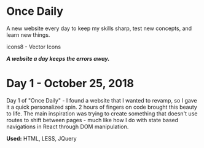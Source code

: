 # Once Daily

A new website every day to keep my skills sharp, test new concepts, and learn new things.

icons8 - Vector Icons

**_A website a day keeps the errors away._**

# Day 1 - October 25, 2018

Day 1 of "Once Daily" - I found a website that I wanted to revamp, so I gave it a quick personalized spin. 2 hours of fingers on code brought this beauty to life. The main inspiration was trying to create something that doesn't use routes to shift between pages - much like how I do with state based navigations in React through DOM manipulation.

**Used:** HTML, LESS, JQuery
